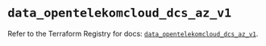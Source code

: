 # `data_opentelekomcloud_dcs_az_v1`

Refer to the Terraform Registry for docs: [`data_opentelekomcloud_dcs_az_v1`](https://registry.terraform.io/providers/opentelekomcloud/opentelekomcloud/1.36.2/docs/data-sources/dcs_az_v1).
